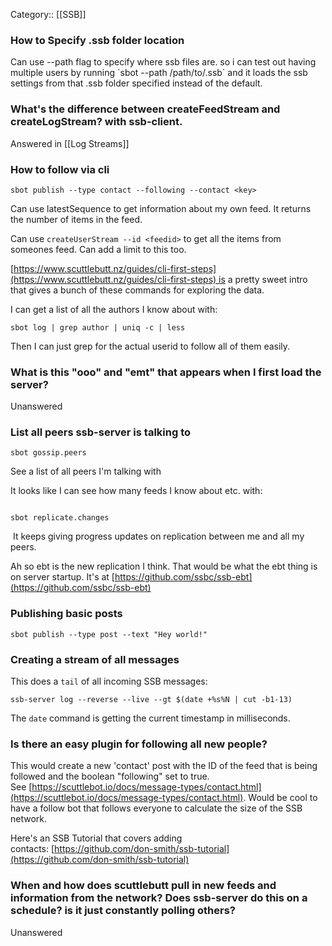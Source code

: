 Category:: [[SSB]]

### How to Specify .ssb folder location

Can use --path flag to specify where ssb files are. so i can test out having multiple users by running \`sbot --path /path/to/.ssb\` and it loads the ssb settings from that .ssb folder specified instead of the default. 

### What's the difference between createFeedStream and createLogStream? with ssb-client. 

Answered in [[Log Streams]]


### How to follow via cli

```
sbot publish --type contact --following --contact <key>
```

Can use latestSequence to get information about my own feed. It returns the number of items in the feed. 


Can use `createUserStream --id <feedid>` to get all the items from someones feed. Can add a limit to this too. 

[https://www.scuttlebutt.nz/guides/cli-first-steps](https://www.scuttlebutt.nz/guides/cli-first-steps) is a pretty sweet intro that gives a bunch of these commands for exploring the data. 
	
I can get a list of all the authors I know about with:

```
sbot log | grep author | uniq -c | less
```

Then I can just grep for the actual userid to follow all of them easily. 


### What is this "ooo" and "emt" that appears when I first load the server?
	
Unanswered

###  List all peers ssb-server is talking to

```
sbot gossip.peers
```

See a list of all peers I'm talking with

It looks like I can see how many feeds I know about etc. with:

```

sbot replicate.changes
```

 It keeps giving progress updates on replication between me and all my peers. 

Ah so ebt is the new replication I think. That would be what the ebt thing is on server startup. It's at [https://github.com/ssbc/ssb-ebt](https://github.com/ssbc/ssb-ebt)

### Publishing basic posts


```
sbot publish --type post --text "Hey world!"
```


### Creating a stream of all messages 

This does a `tail` of all incoming SSB messages:

```
ssb-server log --reverse --live --gt $(date +%s%N | cut -b1-13)
```

The `date` command is getting the current timestamp in milliseconds. 


### Is there an easy plugin for following all new people? 

This would create a new 'contact' post with the ID of the feed that is being followed and the boolean "following" set to true. See [https://scuttlebot.io/docs/message-types/contact.html](https://scuttlebot.io/docs/message-types/contact.html). Would be cool to have a follow bot that follows everyone to calculate the size of the SSB network.

Here's an SSB Tutorial that covers adding contacts: [https://github.com/don-smith/ssb-tutorial](https://github.com/don-smith/ssb-tutorial)


### When and how does scuttlebutt pull in new feeds and information from the network? Does ssb-server do this on a schedule? is it just constantly polling others? 

Unanswered